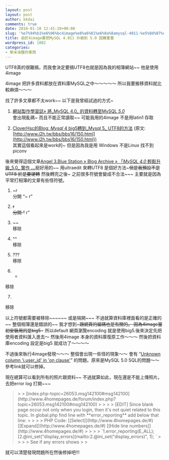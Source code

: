 ```yaml
---
layout: post
layout: post
author: kkdai
comments: true
date: 2010-01-10 12:41:10+00:00
slug: '%e7%94%b1%e6%96%bc4image%e8%a6%81%e6%8a%8amysql-4011-%e5%8d%87%e7%b4%9a%e5%88%b0-50-%e5%9b%b0%e9%9b%a3%e9%87%8d%e9%87%8d'
title: 由於4image要把MySQL 4.011 升級到 5.0 困難重重
wordpress_id: 1082
categories:
- 柴米油鹽的東西
---
```


UTF8真的很難搞，而我會決定要搞UTF8也就是因為我的相簿網站~~ 他是使用4image

 

4image 把許多資料都放在資料庫MySQL之中～～～～～ 所以我要搬移資料就比較麻煩～～～

 

 

找了許多文章都不太work~~ 以下是我曾經試過的方式~

 

  
  1. [網站製作學習誌» 將_MySQL 4.0_ 的資料轉至MySQL _5.0_](http://www.jaceju.net/blog/?p=66)   
會出現亂碼~ 而且不能正常讀取~~ 可能我用的4image 不是用latin1 存取 
   
  2. [CloverHsc的Blog: _Mysql_ 4 big5轉到_Mysql 5_ UTF8的方法](http://cloverhsc.blogspot.com/2008/01/mysql-4-big5mysql-5-utf8.html) (原文: [http://www.j2h.tw/bbs/bbs16/150.html](http://www.j2h.tw/bbs/bbs16/150.html))         
其實這個看起來是work的~ 但是因為我是用 Windows 不是Linux 找不到piconv 
 

後來覺得這個文章[Angel 3.Blue Station » Blog Archive » 「_MySQL 4.0_ 輕鬆升級_5.0_ 實作 **...**](http://a3.walkup.tw/?p=443)挺好用的~~ 用ultraedit 來轉UTF8 是個好方法~~~但是我預設不是UTF8 於是要硬轉~~ 然後轉完之後~ 之前很多符號會變成不合法~~~ 主要就是因為平常打相簿的文章有些怪符號。

 

  
  1. ~r   
分開 “~ r” 
   
  2. ~~r   
分開 “~~ r” 
   
  3. ~~   
移除 
   
  4. ^^   
移除 
   
  5. ???   
移除 
   
  6. -   
移除 
   
  7. >   
移除 
 

以上符號都需要被移除~~~~~~ 或是隔開~~~ 不過就算資料庫裡面看的是正確的~~ 整個相簿還是錯誤的~~ 我才想到~~~跟網頁的編碼也是有關的。 因為4image當初安裝用的是big5~~~ 所以default 網頁瀏覽encoding 就是使用big5.後來決定先把使用者資料匯入進去～ 然後用4image 本身的資料庫復原工作～～～ 然後把資料庫encoding 設定是big5 就成功了～～～～

 

 

不過後來執行4image發現～～～ 整個會出現一些怪的現象～～ 會有 “[Unknown column 'i.user_id' in 'on clause'](http://www.4homepages.de/forum/index.php?topic=22668.msg123709#msg123709)” 的問題。原來是MySQL 5.0 SQL的問題～～ 參考link就可以修掉。

 

 

現在總算可以看到所有的照片跟資料~~ 不過就算如此，現在還是不能上傳照片。去把error log 打開~~~

 

 

<blockquote>  
> 
> [index.php-topic=26053.msg142100#msg142100](http://www.4homepages.de/forum/index.php?topic=26053.msg142100#msg142100)
> 
>    
> 
> [EDIT]        
Since blank page occur not only when you login, then it's not quiet related to this topic.         
In global.php find line with **error_reporting**         
add below that line: 
> 
>    
> 
> PHP Code: [[Select]](http://www.4homepages.de/#) [[Expand]](http://www.4homepages.de/#) [[Hide line numbers]](http://www.4homepages.de/#)
> 
>    
> 
> `1.error_reporting(E_ALL);          
[2.@ini_set("display_errors](mailto:2.@ini_set("display_errors)", 1);           
`
> 
>    
> 
> See if any errors shows
> 
> </blockquote>

 

 

就可以清楚發現問題所在然後修掉吧!!! 
